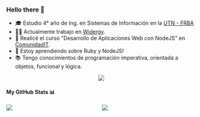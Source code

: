 ### Hello there 👋


- 🎓 Estudio 4° año de Ing. en Sistemas de Información en la [UTN - FRBA](http://www.sistemas.frba.utn.edu.ar/)
- 👨‍💻 Actualmente trabajo en [Widergy](https://www.widergy.com).
- 📗 Realicé el curso "Desarrollo de Aplicaciones Web con NodeJS" en [ComunidadIT](https://www.comunidadit.org/).
- 🌱 Estoy aprendiendo sobre Ruby y NodeJS!
- 📚 Tengo conocimientos de programación imperativa, orientada a objetos, funcional y lógica. 


<p align="center">
<a href="https://www.linkedin.com/in/marcio-garozzo/"><img src="https://img.shields.io/badge/Marcio%20Garozzo-0077B5?style=for-the-badge&logo=linkedin&logoColor=white"></a>
</p>

#### My GitHub Stats 📊
<p align="center">
<a href="https://github.com/anuraghazra/github-readme-stats">
  <img align="left" src="https://github-readme-stats.vercel.app/api?username=marciondg&count_private=true&show_icons=true&theme=dracula" />
</a>
<a href="https://github.com/anuraghazra/convoychat">
  <img align="center" src="https://github-readme-stats.vercel.app/api/top-langs/?username=marciondg&theme=dracula" />
</a>
</p>

